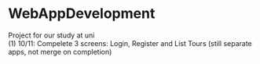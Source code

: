 # WebAppDevelopment  
Project for our study at uni  
(1) 10/11: Compelete 3 screens: Login, Register and List Tours (still separate apps, not merge on completion)
